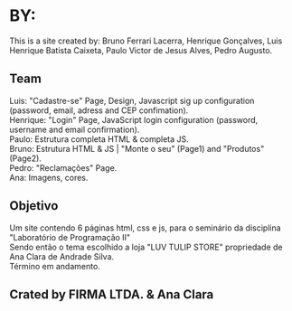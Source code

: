 # BY:
This is a site created by: Bruno Ferrari Lacerra, Henrique Gonçalves, Luis Henrique Batista Caixeta, Paulo Victor de Jesus Alves, Pedro Augusto.

## Team
Luis: "Cadastre-se" Page, Design, Javascript sig up configuration (password, email, adress and CEP confimation). <br />
Henrique: "Login" Page, JavaScript login configuration (password, username and email confirmation). <br />
Paulo: Estrutura completa HTML & completa JS.<br />
Bruno: Estrutura HTML & JS | "Monte o seu" (Page1) and "Produtos" (Page2).<br />
Pedro: "Reclamações" Page. <br />
Ana: Imagens, cores. <br />

## Objetivo

Um site contendo 6 páginas html, css e js, para o seminário da disciplina "Laboratório de Programação II" <br />
Sendo então o tema escolhido a loja "LUV TULIP STORE" propriedade de Ana Clara de Andrade Silva. <br />
Término em andamento.

## Crated by FIRMA LTDA. & Ana Clara
